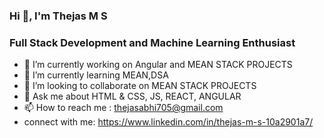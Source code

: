 ### Hi 👋, I'm Thejas M S
### Full Stack Development and Machine Learning Enthusiast
<!--
**thejasgowda001/thejasgowda001** is a ✨ _special_ ✨ repository because its `README.md` (this file) appears on your GitHub profile.

Here are some ideas to get you started:
-->
- 🔭 I’m currently working on Angular and MEAN STACK PROJECTS
- 🌱 I’m currently learning MEAN,DSA
- 🤝 I’m looking to collaborate on MEAN STACK PROJECTS
- 💬 Ask me about HTML & CSS, JS, REACT, ANGULAR
- 📫 How to reach me : thejasabhi705@gmail.com
- connect with me: https://www.linkedin.com/in/thejas-m-s-10a2901a7/
